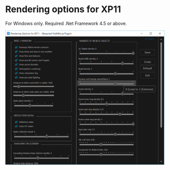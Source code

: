 # Rendering options for XP11

For Windows only. Required .Net Framework 4.5 or above.

![Alt Text](https://github.com/rhpa23/RenderingOptionsXP11/blob/master/XP11_Settings_Tool.png)

